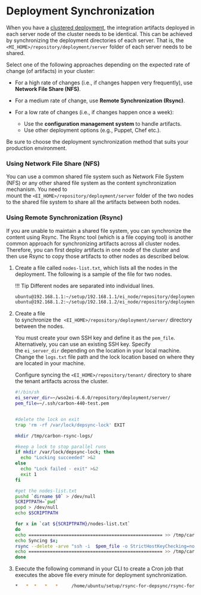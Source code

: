 # Deployment Synchronization

When you have a [clustered deployment]({{base_path}}/install-and-setup/setup/mi-setup/deployment/deploying_wso2_ei), the integration artifacts deployed in each server node of the cluster needs to be identical. This can be achieved by synchronizing the deployment directories of each server. That is, the `<MI_HOME>/repository/deployment/server` folder of each server needs to be shared.

Select one of the following approaches depending on the expected rate of change (of artifacts) in your cluster:

-   For a high rate of changes (i.e., if changes happen very frequently), use **Network File Share (NFS)**.
-   For a medium rate of change, use **Remote Synchronization (Rsync)**.
-   For a low rate of changes (i.e., if changes happen once a week):

    -   Use the **configuration management system** to handle artifacts.
    -   Use other deployment options (e.g., Puppet, Chef etc.).

Be sure to choose the deployment synchronization method that suits your production environment.

### Using Network File Share (NFS)

You can use a common shared file system such as Network File System (NFS) or any other shared file system as the content synchronization mechanism. You need to mount the `<EI_HOME>/repository/deployment/server` folder of the two nodes to the shared file system to share all the artifacts between both nodes. 

### Using Remote Synchronization (Rsync)

If you are unable to maintain a shared file system, you can synchronize the content using Rsync. The Rsync tool (which is a file copying tool) is another common approach for synchronizing artifacts across all cluster nodes. Therefore, you can first deploy artifacts in one node of the cluster and then use Rsync to copy those artifacts to other nodes as described below.

1.  Create a file called `nodes-list.txt`, which lists all the nodes in the deployment. The following is a sample of the file for two nodes.

    !!! Tip
        Different nodes are separated into individual lines.

    ```bash
    ubuntu@192.168.1.1:~/setup/192.168.1.1/ei_node/repository/deployment/server
    ubuntu@192.168.1.2:~/setup/192.168.1.2/ei_node/repository/deployment/server
    ```

2.  Create a file to synchronize the  `<EI_HOME>/repository/deployment/server/` directory between the nodes.

    You must create your own SSH key and define it as the `pem_file`. Alternatively, you can use an existing SSH key. Specify the `ei_server_dir` depending on the location in your local machine. Change the `logs.txt` file path and the lock location based on where they are located in your machine.

    Configure syncing the `<EI_HOME>/repository/tenant/` directory to share the tenant artifacts across the cluster.

    ```bash
    #!/bin/sh
    ei_server_dir=~/wso2ei-6.6.0/repository/deployment/server/
    pem_file=~/.ssh/carbon-440-test.pem


    #delete the lock on exit
    trap 'rm -rf /var/lock/depsync-lock' EXIT

    mkdir /tmp/carbon-rsync-logs/

    #keep a lock to stop parallel runs
    if mkdir /var/lock/depsync-lock; then
      echo "Locking succeeded" >&2
    else
      echo "Lock failed - exit" >&2
      exit 1
    fi

    #get the nodes-list.txt
    pushd `dirname $0` > /dev/null
    SCRIPTPATH=`pwd`
    popd > /dev/null
    echo $SCRIPTPATH

    for x in `cat ${SCRIPTPATH}/nodes-list.txt`
    do
    echo ================================================== >> /tmp/carbon-rsync-logs/logs.txt;
    echo Syncing $x;
    rsync --delete -arve "ssh -i  $pem_file -o StrictHostKeyChecking=no" $ei_server_dir $x >> /tmp/carbon-rsync-logs/logs.txt
    echo ================================================== >> /tmp/carbon-rsync-logs/logs.txt;
    done
    ```

3.  Execute the following command in your CLI to create a Cron job that executes the above file every minute for deployment synchronization.    

    ```bash
    *   *  *   *   *     /home/ubuntu/setup/rsync-for-depsync/rsync-for-ei-depsync.sh=
    ```
